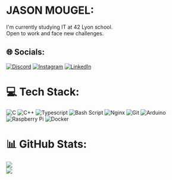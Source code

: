 # JASON MOUGEL:
I'm currently studying IT at 42 Lyon school.<br>Open to work and face new challenges.


## 🌐 Socials:
[![Discord](https://img.shields.io/badge/Discord-%237289DA.svg?logo=discord&logoColor=white)](https://discord.gg/.jdeson) [![Instagram](https://img.shields.io/badge/Instagram-%23E4405F.svg?logo=Instagram&logoColor=white)](https://instagram.com/jasonmgl03) [![LinkedIn](https://img.shields.io/badge/LinkedIn-%230077B5.svg?logo=linkedin&logoColor=white)](https://linkedin.com/in/jason-m-19ab68285) 

# 💻 Tech Stack:
![C](https://img.shields.io/badge/c-%2300599C.svg?style=flat&logo=c&logoColor=white) ![C++](https://img.shields.io/badge/c++-%2300599C.svg?style=flat&logo=c%2B%2B&logoColor=white) ![Typescript](https://img.shields.io/badge/style=flat&logo=ts%2B%2B&logoColor=white) ![Bash Script](https://img.shields.io/badge/bash_script-%23121011.svg?style=flat&logo=gnu-bash&logoColor=white) ![Nginx](https://img.shields.io/badge/nginx-%23009639.svg?style=flat&logo=nginx&logoColor=white) ![Git](https://img.shields.io/badge/git-%23F05033.svg?style=flat&logo=git&logoColor=white) ![Arduino](https://img.shields.io/badge/-Arduino-00979D?style=flat&logo=Arduino&logoColor=white) ![Raspberry Pi](https://img.shields.io/badge/-Raspberry_Pi-C51A4A?style=flat&logo=Raspberry-Pi) ![Docker](https://img.shields.io/badge/docker-%230db7ed.svg?style=flat&logo=docker&logoColor=white)
# 📊 GitHub Stats:
![](https://github-readme-stats.vercel.app/api?username=jasonmgl&theme=catppuccin_latte&hide_border=false&include_all_commits=true&count_private=true)<br/>
![](https://github-readme-stats.vercel.app/api/top-langs/?username=jasonmgl&theme=catppuccin_latte&hide_border=false&include_all_commits=true&count_private=true&layout=compact)
